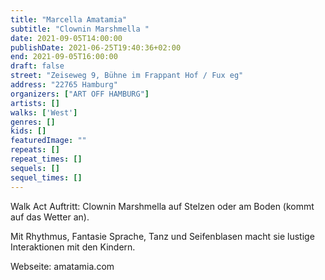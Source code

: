 ```yaml
---
title: "Marcella Amatamia"
subtitle: "Clownin Marshmella "
date: 2021-09-05T14:00:00
publishDate: 2021-06-25T19:40:36+02:00
end: 2021-09-05T16:00:00
draft: false
street: "Zeiseweg 9, Bühne im Frappant Hof / Fux eg"
address: "22765 Hamburg"
organizers: ["ART OFF HAMBURG"]
artists: []
walks: ['West']
genres: []
kids: []
featuredImage: ""
repeats: []
repeat_times: []
sequels: []
sequel_times: []
---
```


Walk Act Auftritt: Clownin Marshmella auf Stelzen oder am Boden (kommt auf das Wetter an).  

Mit Rhythmus, Fantasie Sprache, Tanz und Seifenblasen macht sie lustige Interaktionen mit den Kindern. 

Webseite: amatamia.com 